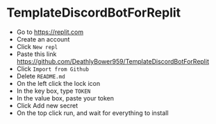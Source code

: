 # TemplateDiscordBotForReplit

- Go to https://replit.com
- Create an account
- Click `New repl`
- Paste this link <https://github.com/DeathlyBower959/TemplateDiscordBotForReplit>
- Click `Import from Github`
- Delete `README.md`
- On the left click the lock icon
- In the key box, type `TOKEN`
- In the value box, paste your token
- Click Add new secret
- On the top click run, and wait for everything to install
